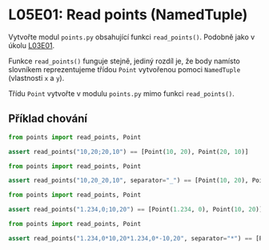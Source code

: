 # L05E01: Read points (NamedTuple)
Vytvořte modul `points.py` obsahující funkci `read_points()`. Podobně jako v úkolu [L03E01](https://github.com/kmi-jp/template-L03E01).

Funkce `read_points()` funguje stejně, jediný rozdíl je, že body namísto slovníkem reprezentujeme třídou `Point` vytvořenou pomoci `NamedTuple` (vlastnosti `x` a `y`).

Třídu `Point` vytvořte v modulu `points.py` mimo funkci `read_points()`.

## Příklad chování
```python
from points import read_points, Point

assert read_points("10,20;20,10") == [Point(10, 20), Point(20, 10)]
```

```python
from points import read_points, Point

assert read_points("10,20_20,10", separator="_") == [Point(10, 20), Point(20, 10)]
```

```python
from points import read_points, Point

assert read_points("1.234,0;10,20") == [Point(1.234, 0), Point(10, 20)]
```

```python
from points import read_points, Point

assert read_points("1.234,0*10,20*1.234,0*-10,20", separator="*") == [Point(1.234, 0), Point(10, 20), Point(1.234, 0), Point(-10, 20)]
```